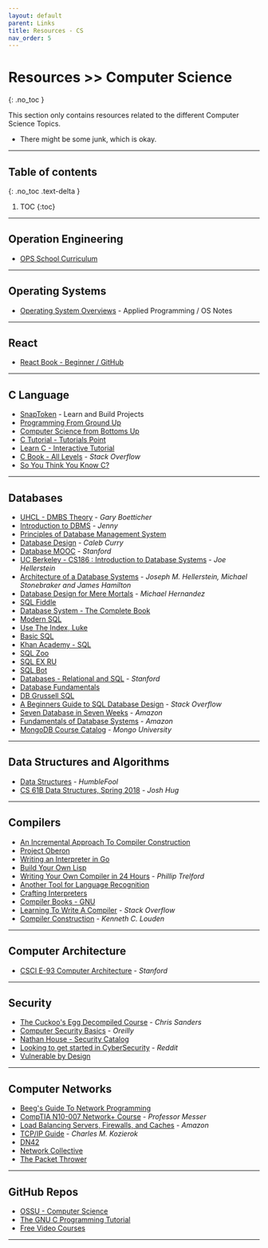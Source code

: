 ```yaml
---
layout: default
parent: Links
title: Resources - CS
nav_order: 5
---
```


# Resources >> Computer Science
{: .no_toc }

This section only contains resources related to the different Computer Science Topics.

- There might be some junk, which is okay.

---

## Table of contents
{: .no_toc .text-delta }

1. TOC
{:toc}

---

## Operation Engineering

- [OPS School Curriculum](https://www.opsschool.org/index.html)

---

## Operating Systems

- [Operating System Overviews](https://applied-programming.github.io/Operating-Systems-Notes/) - Applied Programming / OS Notes

---

## React

- [React Book - Beginner / GitHub](https://softchris.github.io/books/react/)

---

## C Language

- [SnapToken](https://viewsourcecode.org/snaptoken/) - Learn and Build Projects
- [Programming From Ground Up](https://download-mirror.savannah.gnu.org/releases/pgubook/ProgrammingGroundUp-1-0-booksize.pdf)
- [Computer Science from Bottoms Up](https://www.bottomupcs.com/)
- [C Tutorial - Tutorials Point](https://www.tutorialspoint.com/cprogramming/)
- [Learn C - Interactive Tutorial](https://www.learn-c.org/)
- [C Book - All Levels](https://stackoverflow.com/questions/562303/the-definitive-c-book-guide-and-list) - *Stack Overflow*
- [So You Think You Know C?](https://wordsandbuttons.online/so_you_think_you_know_c.html)

---

## Databases

- [UHCL - DMBS Theory](https://www.youtube.com/watch?v=Nv_rPDOwoVQ&list=PLvndR40H6vCUSkb88kFdmlSzAzsnQIJBF) - *Gary Boetticher*
- [Introduction to DBMS](https://www.youtube.com/watch?v=T7AxM7Vqvaw&list=PLdo5W4Nhv31b33kF46f9aFjoJPOkdlsRc) - *Jenny*
- [Principles of Database Management System](https://www.pdbmbook.com/)
- [Database Design](https://www.youtube.com/watch?v=e7Pr1VgPK4w&list=PL_c9BZzLwBRK0Pc28IdvPQizD2mJlgoID&index=2) - *Caleb Curry*
- [Database MOOC](https://cs.stanford.edu/people/widom/DB-mooc.html) - *Stanford*
- [UC Berkeley - CS186 : Introduction to Database Systems](https://archive.org/details/UCBerkeley_Course_Computer_Science_186) - *Joe Hellerstein*
- [Architecture of a Database Systems](https://dsf.berkeley.edu/papers/fntdb07-architecture.pdf) - *Joseph M. Hellerstein, Michael Stonebraker and James Hamilton*
- [Database Design for Mere Mortals](https://www.amazon.com/Database-Design-Mere-Mortals-Hands/dp/0321884493) - *Michael Hernandez*
- [SQL Fiddle](http://sqlfiddle.com/)
- [Database System - The Complete Book](https://www.amazon.com/Database-Systems-Complete-Book-Garcia-Molina/dp/933251867X/?pldnSite=1)
- [Modern SQL](https://modern-sql.com/)
- [Use The Index, Luke](https://use-the-index-luke.com/)
- [Basic SQL](https://academy.vertabelo.com/course/sql-queries#)
- [Khan Academy - SQL](https://www.khanacademy.org/computing/computer-programming/sql)
- [SQL Zoo](https://sqlzoo.net/)
- [SQL EX RU](https://sql-ex.ru/)
- [SQL Bot](https://sqlbolt.com/)
- [Databases - Relational and SQL](https://www.edx.org/course/databases-5-sql) - *Stanford*
- [Database Fundamentals](https://www.youtube.com/watch?v=xNJZYX6tpWU)
- [DB Grussell SQL](https://db.grussell.org/sql/)
- [A Beginners Guide to SQL Database Design](https://stackoverflow.com/questions/377375/a-beginners-guide-to-sql-database-design) - *Stack Overflow*
- [Seven Database in Seven Weeks](https://www.amazon.in/Seven-Databases-Weeks-Eric-Redmond/dp/1934356921) - *Amazon*
- [Fundamentals of Database Systems](https://www.amazon.com/dp/0321122267) - *Amazon*
- [MongoDB Course Catalog](https://university.mongodb.com/courses/catalog?) - *Mongo University*

---

## Data Structures and Algorithms

- [Data Structures](https://www.youtube.com/playlist?list=PL2_aWCzGMAwI3W_JlcBbtYTwiQSsOTa6P) - *HumbleFool*
- [CS 61B Data Structures, Spring 2018](https://sp18.datastructur.es/) - *Josh Hug*

---

## Compilers

- [An Incremental Approach To Compiler Construction](http://schemeworkshop.org/2006/11-ghuloum.pdf)
- [Project Oberon](http://www.projectoberon.com/)
- [Writing an Interpreter in Go](https://interpreterbook.com/)
- [Build Your Own Lisp](http://www.buildyourownlisp.com/)
- [Writing Your Own Compiler in 24 Hours](https://vimeo.com/113588390) - *Phillip Trelford*
- [Another Tool for Language Recognition](https://www.antlr.org/)
- [Crafting Interpreters](https://craftinginterpreters.com/)
- [Compiler Books - GNU](https://gcc.gnu.org/wiki/ListOfCompilerBooks)
- [Learning To Write A Compiler](https://stackoverflow.com/questions/1669/learning-to-write-a-compiler) - *Stack Overflow*
- [Compiler Construction](http://www.cs.sjsu.edu/~louden/cmptext/) - *Kenneth C. Louden*

---

## Computer Architecture

- [CSCI E-93 Computer Architecture](https://online-learning.harvard.edu/course/computer-architecture-0?delta=0) - *Stanford*

---

## Security

- [The Cuckoo's Egg Decompiled Course](https://chrissanders.org/training/cuckoosegg/) - *Chris Sanders*
- [Computer Security Basics](https://learning.oreilly.com/library/view/computer-security-basics/0596006691/) - *Oreilly*
- [Nathan House - Security Catalog](https://www.udemy.com/user/nathan-house/)
- [Looking to get started in CyberSecurity](https://www.reddit.com/r/learnprogramming/comments/32g958/looking_to_get_started_in_cybersecurity/cqazmcn/) - *Reddit*
- [Vulnerable by Design](https://www.vulnhub.com/)

---

## Computer Networks

- [Beeg's Guide To Network Programming](https://beej.us/guide/bgnet/)
- [CompTIA N10-007 Network+ Course](https://www.professormesser.com/network-plus/n10-007/n10-007-training-course/) - *Professor Messer*
- [Load Balancing Servers, Firewalls, and Caches](https://www.amazon.com/Load-Balancing-Servers-Firewalls-Caches/dp/0471415502) - *Amazon*
- [TCP/IP Guide](http://tcpipguide.com/free/index.htm) - *Charles M. Kozierok*
- [DN42](https://dn42.eu/Home)
- [Network Collective](https://networkcollective.com/)
- [The Packet Thrower](https://the-packet-thrower.com/)

---

## GitHub Repos

- [OSSU - Computer Science](https://github.com/ossu/computer-science)
- [The GNU C Programming Tutorial](http://crasseux.com/books/ctutorial/)
- [Free Video Courses](https://github.com/Developer-Y/cs-video-courses)

---

